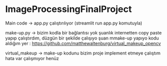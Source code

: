 # ImageProcessingFinalProject

Main code -> app.py çalıştırılıyor (streamlit run app.py komutuyla)

make-up.py -> bizim kodla bir bağlantısı yok şuanlık internetten copy paste yapıp çalıştırdım, düzgün bir şekilde çalışıyo şuan mmake-up yapıyo
kodu aldığım yer : https://github.com/matthewaltenburg/virtual_makeup_opencv


virtual_makeup -> make-up kodunu bizim proje implement etmeye çalıştım hata var çalışmıyor henüz

